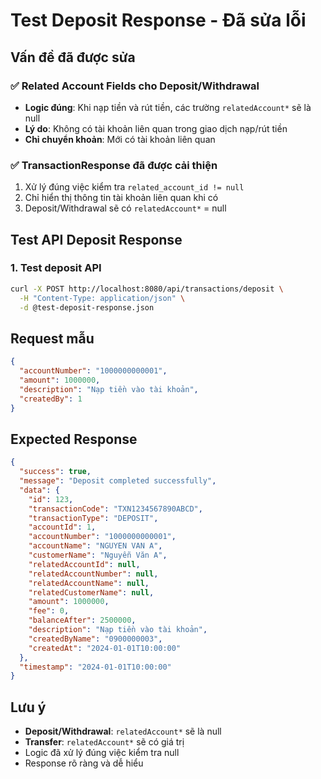 # Test Deposit Response - Đã sửa lỗi

## Vấn đề đã được sửa

### ✅ **Related Account Fields cho Deposit/Withdrawal**
- **Logic đúng**: Khi nạp tiền và rút tiền, các trường `relatedAccount*` sẽ là null
- **Lý do**: Không có tài khoản liên quan trong giao dịch nạp/rút tiền
- **Chỉ chuyển khoản**: Mới có tài khoản liên quan

### ✅ **TransactionResponse đã được cải thiện**
1. Xử lý đúng việc kiểm tra `related_account_id != null`
2. Chỉ hiển thị thông tin tài khoản liên quan khi có
3. Deposit/Withdrawal sẽ có `relatedAccount*` = null

## Test API Deposit Response

### 1. Test deposit API
```bash
curl -X POST http://localhost:8080/api/transactions/deposit \
  -H "Content-Type: application/json" \
  -d @test-deposit-response.json
```

## Request mẫu

```json
{
  "accountNumber": "1000000000001",
  "amount": 1000000,
  "description": "Nạp tiền vào tài khoản",
  "createdBy": 1
}
```

## Expected Response

```json
{
  "success": true,
  "message": "Deposit completed successfully",
  "data": {
    "id": 123,
    "transactionCode": "TXN1234567890ABCD",
    "transactionType": "DEPOSIT",
    "accountId": 1,
    "accountNumber": "1000000000001",
    "accountName": "NGUYEN VAN A",
    "customerName": "Nguyễn Văn A",
    "relatedAccountId": null,
    "relatedAccountNumber": null,
    "relatedAccountName": null,
    "relatedCustomerName": null,
    "amount": 1000000,
    "fee": 0,
    "balanceAfter": 2500000,
    "description": "Nạp tiền vào tài khoản",
    "createdByName": "0900000003",
    "createdAt": "2024-01-01T10:00:00"
  },
  "timestamp": "2024-01-01T10:00:00"
}
```

## Lưu ý

- **Deposit/Withdrawal**: `relatedAccount*` sẽ là null
- **Transfer**: `relatedAccount*` sẽ có giá trị
- Logic đã xử lý đúng việc kiểm tra null
- Response rõ ràng và dễ hiểu
